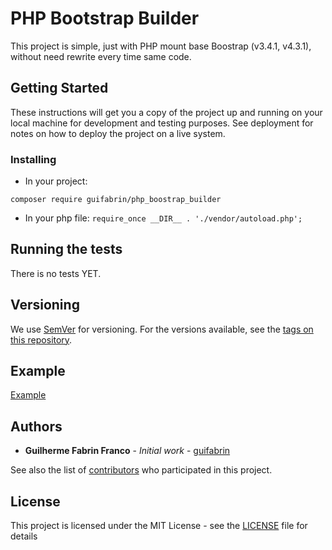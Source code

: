 # PHP Bootstrap Builder

This project is simple, just with PHP mount base Boostrap (v3.4.1, v4.3.1), without need rewrite every time same code.

## Getting Started

These instructions will get you a copy of the project up and running on your local machine for development and testing purposes. See deployment for notes on how to deploy the project on a live system.

### Installing

- In your project:

```composer require guifabrin/php_boostrap_builder```

- In your php file:
```require_once __DIR__ . './vendor/autoload.php';```


## Running the tests

There is no tests YET.

## Versioning

We use [SemVer](http://semver.org/) for versioning. For the versions available, see the [tags on this repository](https://github.com/your/project/tags).

## Example

[Example](https://guifabrin.ddns.net/php_bootstrap_builder_example)


## Authors

* **Guilherme Fabrin Franco** - *Initial work* - [guifabrin](https://github.com/guifabrin)

See also the list of [contributors](https://github.com/guifabrin/php_bootstrap_builder/contributors) who participated in this project.

## License

This project is licensed under the MIT License - see the [LICENSE](LICENSE) file for details
